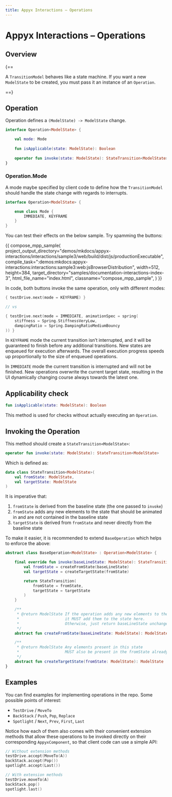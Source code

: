 ```yaml
---
title: Appyx Interactions – Operations
---
```


# Appyx Interactions – Operations


## Overview

{==

A `TransitionModel` behaves like a state machine. If you want a new `ModelState` to be created, you must pass it an instance of an `Operation`.

==}


## Operation

Operation defines a `(ModelState) -> ModelState` change.


```kotlin
interface Operation<ModelState> {

    val mode: Mode
    
    fun isApplicable(state: ModelState): Boolean
    
    operator fun invoke(state: ModelState): StateTransition<ModelState>
}
```

### Operation.Mode

A mode maybe specified by client code to define how the `TransitionModel` should handle the state change with regards to interrupts. 

```kotlin
interface Operation<ModelState> {

    enum class Mode {
        IMMEDIATE, KEYFRAME
    }
}
```

You can test their effects on the below sample. Try spamming the buttons:

{{
    compose_mpp_sample(
        project_output_directory="demos/mkdocs/appyx-interactions/interactions/sample3/web/build/dist/js/productionExecutable",
        compile_task=":demos:mkdocs:appyx-interactions:interactions:sample3:web:jsBrowserDistribution",
        width=512,
        height=384,
        target_directory="samples/documentation-interactions-index-3",
        html_file_name="index.html",
        classname="compose_mpp_sample",
    )
}}

In code, both buttons invoke the same operation, only with different modes:

```kotlin
{ testDrive.next(mode = KEYFRAME) }

// vs

{ testDrive.next(mode = IMMEDIATE, animationSpec = spring(
    stiffness = Spring.StiffnessVeryLow,
    dampingRatio = Spring.DampingRatioMediumBouncy
)) }
```

In `KEYFRAME` mode the current transition isn’t interrupted, and it will be guaranteed to finish before any additional transitions. New states are enqueued for execution afterwards. The overall execution progress speeds up proportionally to the size of enqueued operations.

In `IMMEDIATE` mode the current transition is interrupted and will not be finished. New operations overwrite the current target state, resulting in the UI dynamically changing course always towards the latest one.


## Applicability check

```kotlin
fun isApplicable(state: ModelState): Boolean
```

This method is used for checks without actually executing an `Operation`. 


## Invoking the Operation

This method should create a `StateTransition<ModelState>`:

```kotlin
operator fun invoke(state: ModelState): StateTransition<ModelState>
```

Which is defined as:

```kotlin
data class StateTransition<ModelState>(
    val fromState: ModelState,
    val targetState: ModelState
)
```

It is imperative that:

1. `fromState` is derived from the baseline state (the one passed to `invoke`)
2. `fromState` adds any new elements to the state that should be animated in and are not contained in the baseline state
3. `targetState` is derived from `fromState` and never directly from the baseline state

To make it easier, it is recommended to extend `BaseOperation` which helps to enforce the above:

```kotlin
abstract class BaseOperation<ModelState> : Operation<ModelState> {

    final override fun invoke(baseLineState: ModelState): StateTransition<ModelState> {
        val fromState = createFromState(baseLineState)
        val targetState = createTargetState(fromState)

        return StateTransition(
            fromState = fromState,
            targetState = targetState
        )
    }

    /**
     * @return ModelState If the operation adds any new elements to the scene,
     *                    it MUST add them to the state here.
     *                    Otherwise, just return baseLineState unchanged.
     */
    abstract fun createFromState(baseLineState: ModelState): ModelState

    /**
     * @return ModelState Any elements present in this state
     *                    MUST also be present in the fromState already.
     */
    abstract fun createTargetState(fromState: ModelState): ModelState
}
```


## Examples

You can find examples for implementing operations in the repo. Some possible points of interest:

- `TestDrive` / `MoveTo`
- `BackStack` / `Push`, `Pop`, `Replace`
- `Spotlight` / `Next`, `Prev`, `First`, `Last`

Notice how each of them also comes with their convenient extension methods that allow these operations to be invoked directly on their corresponding `AppyxComponent`, so that client code can use a simple API:

```kotlin
// Without extension methods
testDrive.accept(MoveTo(A))
backStack.accept(Pop())
spotlight.accept(Last())

// With extension methods
testDrive.moveTo(A)
backStack.pop()
spotlight.last() 
```


